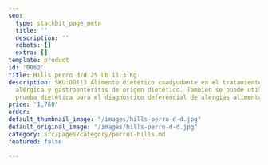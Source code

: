 ```yaml
---
seo:
  type: stackbit_page_meta
  title: ''
  description: ''
  robots: []
  extra: []
template: product
id: '0062'
title: Hills perro d/d 25 Lb 11.3 Kg
description: SKU:DD113 Alimento dietético coadyudante en el tratamiento de dermatitis
  alérgica y gastroenteritis de origen dietético. También se puede utilizar como una
  prueba dietética para el diagnostico deferencial de alergias alimentarias
price: '1,760'
order: 
default_thumbnail_image: "/images/hills-perro-d-d.jpg"
default_original_image: "/images/hills-perro-d-d.jpg"
category: src/pages/category/perros-hills.md
featured: false

---
```

